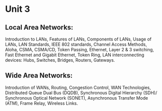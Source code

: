 # Unit 3
## Local Area Networks: 
Introduction to LANs, Features of LANs, Components of LANs, Usage of LANs, LAN Standards, IEEE 802 standards, Channel Access Methods, Aloha, CSMA, CSMA/CD, Token Passing, Ethernet, Layer 2 & 3 switching, Fast Ethernet and Gigabit Ethernet, Token Ring, LAN interconnecting devices: Hubs, Switches, Bridges, Routers, Gateways. 

## Wide Area Networks: 
Introduction of WANs, Routing, Congestion Control, WAN Technologies, Distributed Queue Dual Bus (DQDB), Synchronous Digital Hierarchy (SDH)/ Synchronous Optical Network (SONET), Asynchronous Transfer Mode (ATM), Frame Relay, Wireless Links.